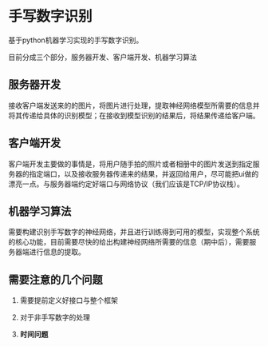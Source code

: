 # 手写数字识别

基于python机器学习实现的手写数字识别。

目前分成三个部分，服务器开发、客户端开发、机器学习算法

## 服务器开发

接收客户端发送来的的图片，将图片进行处理，提取神经网络模型所需要的信息并将其传递给具体的识别模型；在接收到模型识别的结果后，将结果传递给客户端。

## 客户端开发

客户端开发主要做的事情是，将用户随手拍的照片或者相册中的图片发送到指定服务器的指定端口，以及接收服务器传递来的结果，并返回给用户，尽可能把ui做的漂亮一点。与服务器端约定好端口与网络协议（我们应该是TCP/IP协议栈）。

## 机器学习算法

需要构建识别手写数字的神经网络，并且进行训练得到可用的模型，实现整个系统的核心功能，目前需要尽快的给出构建神经网络所需要的信息（期中后），需要服务器端进行信息的提取。

## 需要注意的几个问题

1. 需要提前定义好接口与整个框架

2. 对于非手写数字的处理

3. **时间问题**

